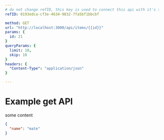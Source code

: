 ```yaml
---
# do not change refID, this key is used to connect this api with it's saved response
refID: 0193edca-cf3e-4634-9832-7fa5bf1bbcbf

method: GET
url: "http://localhost:3000/api/items/{{id}}"
params: {
  id: 21
}
queryParams: {
  limit: 10,
  skip: 10
}
headers: {
  "Content-Type": "application/json"
}

---
```


# Example get API
some content

```json
{
  "name": "mate"
}
```

